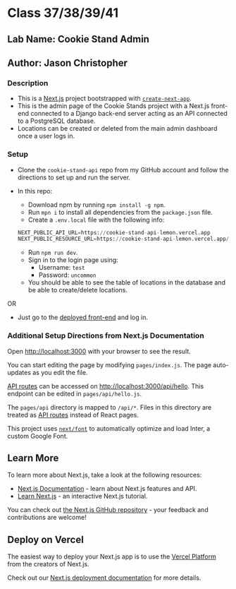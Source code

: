 # Class 37/38/39/41

## Lab Name: Cookie Stand Admin

## Author: Jason Christopher

### Description

* This is a [Next.js](https://nextjs.org/) project bootstrapped with [`create-next-app`](https://github.com/vercel/next.js/tree/canary/packages/create-next-app).
* This is the admin page of the Cookie Stands project with a Next.js front-end connected to a Django back-end server acting as an API connected to a PostgreSQL database.
* Locations can be created or deleted from the main admin dashboard once a user logs in.

### Setup

* Clone the `cookie-stand-api` repo from my GitHub account and follow the directions to set up and run the server.
* In this repo:
  * Download npm by running `npm install -g npm`.
  * Run `mpn i` to install all dependencies from the `package.json` file.
  * Create a `.env.local` file with the following info:

  ```python
  NEXT_PUBLIC_API_URL=https://cookie-stand-api-lemon.vercel.app
  NEXT_PUBLIC_RESOURCE_URL=https://cookie-stand-api-lemon.vercel.app/api/v1/cookie_stands/
  ```

  * Run `npm run dev`.
  * Sign in to the login page using:
    * Username: `test`
    * Password: `uncommon`
  * You should be able to see the table of locations in the database and be able to create/delete locations.

OR

* Just go to the [deployed front-end](https://cookie-stand-admin-weld-delta.vercel.app/) and log in.

### Additional Setup Directions from Next.js Documentation

Open [http://localhost:3000](http://localhost:3000) with your browser to see the result.

You can start editing the page by modifying `pages/index.js`. The page auto-updates as you edit the file.

[API routes](https://nextjs.org/docs/api-routes/introduction) can be accessed on [http://localhost:3000/api/hello](http://localhost:3000/api/hello). This endpoint can be edited in `pages/api/hello.js`.

The `pages/api` directory is mapped to `/api/*`. Files in this directory are treated as [API routes](https://nextjs.org/docs/api-routes/introduction) instead of React pages.

This project uses [`next/font`](https://nextjs.org/docs/basic-features/font-optimization) to automatically optimize and load Inter, a custom Google Font.

## Learn More

To learn more about Next.js, take a look at the following resources:

- [Next.js Documentation](https://nextjs.org/docs) - learn about Next.js features and API.
- [Learn Next.js](https://nextjs.org/learn) - an interactive Next.js tutorial.

You can check out [the Next.js GitHub repository](https://github.com/vercel/next.js/) - your feedback and contributions are welcome!

## Deploy on Vercel

The easiest way to deploy your Next.js app is to use the [Vercel Platform](https://vercel.com/new?utm_medium=default-template&filter=next.js&utm_source=create-next-app&utm_campaign=create-next-app-readme) from the creators of Next.js.

Check out our [Next.js deployment documentation](https://nextjs.org/docs/deployment) for more details.
